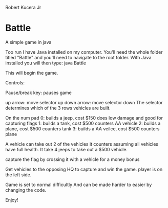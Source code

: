 Robert Kucera Jr
# Battle
A simple game in java

Too run I have Java installed on my computer. You'll need the whole folder titled "Battle" and you'll need to navigate 
to the root folder.  With Java installed you will then type: java Battle

This will begin the game.

Controls:

Pause/break key:  pauses game

up arrow:  move selector up
down arrow: move selector down
The selector determines which of the 3 rows vehicles are built.

On the num pad
0: builds a jeep, cost $150 does low damage and good for capturing flags
1: builds a tank, cost $500 counters AA vehicle
2: builds a plane, cost $500 counters tank
3: builds a AA veilce, cost $500 counters plane

A vehicle can take out 2 of the vehicles it counters assuming all vehicles have full health.
It take 4 jeeps to take out a $500 vehicle.

capture the flag by crossing it with a vehicle for a money bonus

Get vehicles to the opposing HQ to capture and win the game.
player is on the left side.

Game is set to normal difficultly
And can be made harder to easier by changing the code.

Enjoy!
